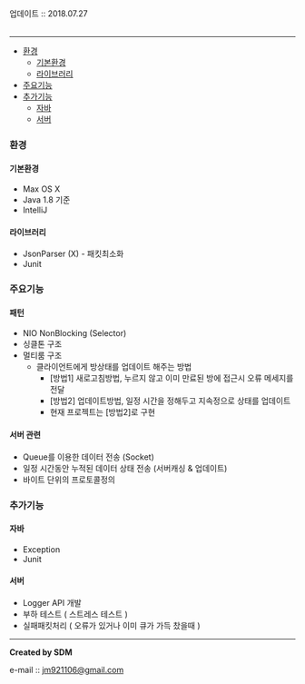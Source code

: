 
<div class="pull-right">  업데이트 :: 2018.07.27 </div><br>

---

<!-- @import "[TOC]" {cmd="toc" depthFrom=1 depthTo=6 orderedList=false} -->
<!-- code_chunk_output -->

* [환경](#환경)
	* [기본환경](#기본환경)
	* [라이브러리](#라이브러리)
* [주요기능](#주요기능)
* [추가기능](#추가기능)
	* [자바](#자바)
	* [서버](#서버)

<!-- /code_chunk_output -->

### 환경

#### 기본환경

- Max OS X
- Java 1.8 기준
- IntelliJ

#### 라이브러리

- JsonParser (X) - 패킷최소화
- Junit

### 주요기능

#### 패턴

- NIO NonBlocking (Selector)
- 싱클톤 구조
- 멀티룸 구조
	- 클라이언트에게 방상태를 업데이트 해주는 방법
		- [방법1] 새로고침방법, 누르지 않고 이미 만료된 방에 접근시 오류 메세지를 전달
		- [방법2] 업데이트방법, 일정 시간을 정해두고 지속정으로 상태를 업데이트
		- 현재 프로젝트는 [방법2]로 구현

#### 서버 관련

- Queue를 이용한 데이터 전송 (Socket)
- 일정 시간동안 누적된 데이터 상태 전송 (서버캐싱 & 업데이트)
- 바이트 단위의 프로토콜정의

### 추가기능

#### 자바

- Exception
- Junit

#### 서버

- Logger API 개발
- 부하 테스트 ( 스트레스 테스트 )
- 실패패킷처리 ( 오류가 있거나 이미 큐가 가득 찼을때 )

---

**Created by SDM**

e-mail :: jm921106@gmail.com
